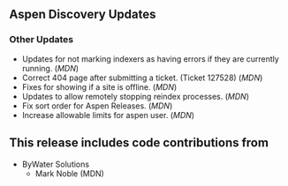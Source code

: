 ## Aspen Discovery Updates

### Other Updates
- Updates for not marking indexers as having errors if they are currently running. (*MDN*)
- Correct 404 page after submitting a ticket. (Ticket 127528) (*MDN*)
- Fixes for showing if a site is offline. (*MDN*)
- Updates to allow remotely stopping reindex processes. (*MDN*)
- Fix sort order for Aspen Releases. (*MDN*)
- Increase allowable limits for aspen user. (*MDN*)

## This release includes code contributions from
- ByWater Solutions
    - Mark Noble (MDN)
